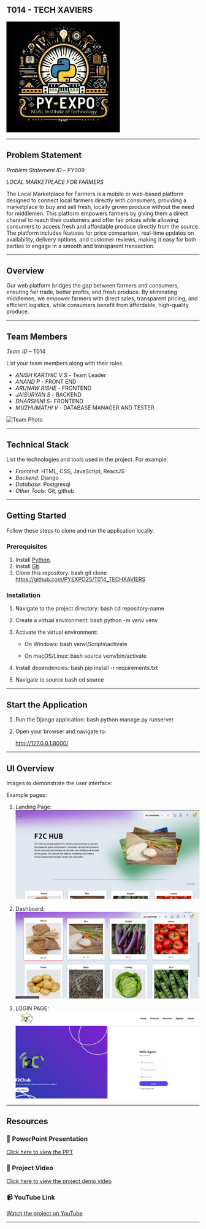## T014 - TECH XAVIERS
![PyExpo Logo](media/pyexpo-logo.png)

---

## Problem Statement

*Problem Statement ID* – PY009

*LOCAL MARKETPLACE FOR FARMERS*

The Local Marketplace for Farmers is a mobile or web-based platform designed to connect local farmers directly with consumers, providing a marketplace to buy and sell fresh, locally grown produce without the need for middlemen. This platform empowers farmers by giving them a direct channel to reach their customers and offer fair prices while allowing consumers to access fresh and affordable produce directly from the source. The platform includes features for price comparison, real-time updates on availability, delivery options, and customer reviews, making it easy for both parties to engage in a smooth and transparent transaction.



---

## Overview

Our web platform bridges the gap between farmers and consumers, ensuring fair trade, better profits, and fresh produce. By eliminating middlemen, we empower farmers with direct sales, transparent pricing, and efficient logistics, while consumers benefit from affordable, high-quality produce.



---

## Team Members

*Team ID* – T014

List your team members along with their roles.

- *ANISH KARTHIC V S* - Team Leader
- *ANAND P* - FRONT END
- *ARUNAW RISHE* - FRONTEND
- *JAISURYAN S* - BACKEND
- *DHARSHINI S*- FRONTEND
- *MUZHUMATHI V* - DATABASE MANAGER AND TESTER

![Team Photo](media/team-photo.png)

---

## Technical Stack

List the technologies and tools used in the project. For example:

- *Frontend*: HTML, CSS, JavaScript, ReactJS
- *Backend*:  Django
- *Database*: Postgresql
- *Other Tools*: Git, github

---

## Getting Started

Follow these steps to clone and run the application locally.

### Prerequisites

1. Install [Python](https://www.python.org/downloads/).
2. Install [Git](https://git-scm.com/).
3. Clone this repository:
   bash
   git clone https://github.com/PYEXPO25/T014_TECHXAVIERS
   

### Installation

1. Navigate to the project directory:
   bash
   cd repository-name
   
2. Create a virtual environment:
   bash
   python -m venv venv
   
3. Activate the virtual environment:
   - On Windows:
     bash
     venv\Scripts\activate
     
   - On macOS/Linux:
     bash
     source venv/bin/activate
     
4. Install dependencies:
   bash
   pip install -r requirements.txt
   
5. Navigate to source
   bash
   cd source
   

---

## Start the Application

1. Run the Django application:
   bash
   python manage.py runserver
   
2. Open your browser and navigate to:
   
   http://127.0.0.1:8000/
   

---

## UI Overview

Images to demonstrate the user interface:

Example pages:

1. Landing Page:
   ![Landing Page Mockup](media/LandingPage.png)

2. Dashboard:
   ![Dashboard Mockup](media/DashBoard.png)

3. LOGIN PAGE:
   ![Analytics Mockup](media/Analytics.png)

---

## Resources

### 📄 PowerPoint Presentation
[Click here to view the PPT](resource/T014_TECH_XAVIERS.pptx)
### 🎥 Project Video
[Click here to view the project demo video](insert-drive-link-here)

### 📹 YouTube Link
[Watch the project on YouTube](insert-youtube-link-here)

---
